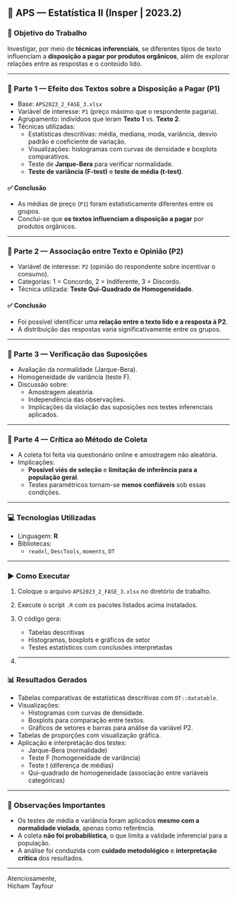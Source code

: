 ## 📘 APS — Estatística II (Insper | 2023.2)

### 🎯 Objetivo do Trabalho
Investigar, por meio de **técnicas inferenciais**, se diferentes tipos de texto influenciam a **disposição a pagar por produtos orgânicos**, além de explorar relações entre as respostas e o conteúdo lido.

---

### 📂 Parte 1 — Efeito dos Textos sobre a Disposição a Pagar (P1)

- Base: `APS2023_2_FASE_3.xlsx`  
- Variável de interesse: `P1` (preço máximo que o respondente pagaria).
- Agrupamento: indivíduos que leram **Texto 1** vs. **Texto 2**.
- Técnicas utilizadas:
  - Estatísticas descritivas: média, mediana, moda, variância, desvio padrão e coeficiente de variação.
  - Visualizações: histogramas com curvas de densidade e boxplots comparativos.
  - Teste de **Jarque-Bera** para verificar normalidade.
  - **Teste de variância (F-test)** e **teste de média (t-test)**.
  
#### ✅ Conclusão
- As médias de preço (`P1`) foram estatisticamente diferentes entre os grupos.
- Conclui-se que **os textos influenciam a disposição a pagar** por produtos orgânicos.

---

### 📂 Parte 2 — Associação entre Texto e Opinião (P2)

- Variável de interesse: `P2` (opinião do respondente sobre incentivar o consumo).
- Categorias: 1 = Concordo, 2 = Indiferente, 3 = Discordo.
- Técnica utilizada: **Teste Qui-Quadrado de Homogeneidade**.

#### ✅ Conclusão
- Foi possível identificar uma **relação entre o texto lido e a resposta à P2**.
- A distribuição das respostas varia significativamente entre os grupos.

---

### 📂 Parte 3 — Verificação das Suposições

- Avaliação da normalidade (Jarque-Bera).
- Homogeneidade de variância (teste F).
- Discussão sobre:
  - Amostragem aleatória.
  - Independência das observações.
  - Implicações da violação das suposições nos testes inferenciais aplicados.

---

### 🧪 Parte 4 — Crítica ao Método de Coleta

- A coleta foi feita via questionário online e amostragem não aleatória.
- Implicações:
  - **Possível viés de seleção** e **limitação de inferência para a população geral**.
  - Testes paramétricos tornam-se **menos confiáveis** sob essas condições.

---

### 💻 Tecnologias Utilizadas

- Linguagem: **R**
- Bibliotecas:
  - `readxl`, `DescTools`, `moments`, `DT`

---

### ▶️ Como Executar

1. Coloque o arquivo `APS2023_2_FASE_3.xlsx` no diretório de trabalho.
2. Execute o script `.R` com os pacotes listados acima instalados.
3. O código gera:
   - Tabelas descritivas
   - Histogramas, boxplots e gráficos de setor
   - Testes estatísticos com conclusões interpretadas
  
4. ---

### 📊 Resultados Gerados

- Tabelas comparativas de estatísticas descritivas com `DT::datatable`.
- Visualizações:
  - Histogramas com curvas de densidade.
  - Boxplots para comparação entre textos.
  - Gráficos de setores e barras para análise da variável P2.
- Tabelas de proporções com visualização gráfica.
- Aplicação e interpretação dos testes:
  - Jarque-Bera (normalidade)
  - Teste F (homogeneidade de variância)
  - Teste t (diferença de médias)
  - Qui-quadrado de homogeneidade (associação entre variáveis categóricas)

---

### 📌 Observações Importantes

- Os testes de média e variância foram aplicados **mesmo com a normalidade violada**, apenas como referência.
- A coleta **não foi probabilística**, o que limita a validade inferencial para a população.
- A análise foi conduzida com **cuidado metodológico** e **interpretação crítica** dos resultados.

---

Atenciosamente,  
Hicham Tayfour

